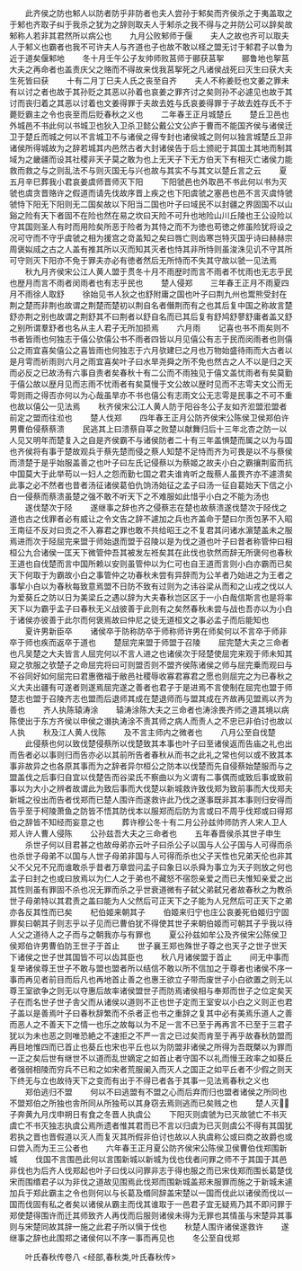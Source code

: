 <!-- { "loadSidebar": true } -->
　　此齐侯之防也邾人以防者防乎非防者也夫人尝孙于邾矣而齐侯杀之于夷盖取之于邾也齐取子纠于我杀之犹为之辞则取夫人于邾杀之我不得与之并防公可以辞矣故邾称人若非其君然所以病公也
　　九月公败邾师于偃
　　夫人之故也齐可以取夫人于邾义也霸者也我不可许夫人与齐道也子也故不敢以柽之盟无讨于邾君子以鲁为近于道矣偃邾地
　　冬十月壬午公子友帅师败莒师于郦获莒挐
　　郦鲁地也挐莒大夫之再命者也盖责庆父之赂而不得故来伐我莒挐死之凡诸侯战死曰灭生曰获大夫生死皆曰获
　　十有二月丁巳夫人氏之丧至自齐
　　夫人不称姜贬也文姜之罪未有以讨之者也故于其孙贬之其恶以孙着也哀姜之罪齐讨之矣则孙不必遽见也故于其讨而丧归着之其恶以讨着也文姜得罪于夫故去姓与氏哀姜得罪于子故去姓存氏不于薨贬霸主之令也丧至而后贬春秋之义也
　　二年春王正月城楚丘
　　楚丘卫邑也外城邑不书此何以书城卫也狄入卫杀卫懿公戴公文公庐于曹而不能国齐侯与诸侯迁卫于楚丘而城之何以不言城卫不与诸侯之得专封也诸侯城之则何以独言城楚丘卫非诸侯所得城故为之辞若城其内邑然古者大封诸侯告于后土颁祀于其国土其地而制其域为之畿疆而设其社稷非天子莫之敢为也上无天子下无方伯天下有相灭亡诸侯力能救而救之与之则乱法不与则灭国无与兴也故与其实不与其文以楚丘言之云
　　夏五月辛巳葬我小君哀姜虞师晋师灭下阳
　　下阳虢邑也外取邑不书此何以书为灭虢也虞贪晋赂许之假道而请先伐故序晋上疾之也下阳虞虢之塞邑也邑不言灭虞恃虢虢恃下阳无下阳则无二国矣故以下阳当二国也叶子曰域民不以封疆之界固国不以山谿之险有天下者固不在险也然在易之坎曰天险不可升也地险山川丘陵也王公设险以守其国则圣人有时而用险矣所恶于险者为其恃之而不为徳也苟徳之修虽险犹将设之况可守而不守乎虞虢之相为援宫之竒盖知之矣曰唇亡则齿寒岂特灭国乎诗曰赫赫宗周褒姒烕之古之人盖有推其所以灭而知其灭者也恃其非所恃则虽浚洙见讥不守其所可守则灭下阳亦不免于罪夫亦必有徳者然后无所恃而不失其守故以虢一见法焉
　　秋九月齐侯宋公江人黄人盟于贯冬十月不雨歴时而言不雨者不忧雨也无志乎民也歴月而言不雨者闵雨者也有志乎民也
　　楚人侵郑
　　三年春王正月不雨夏四月不雨徐人取舒
　　徐始见书人狄之也舒附庸之国也叶子曰荆九州也鬻熊受封在荆之楚而非荆也故谓之荆楚而楚初以荆自名者僭荆而有之也其后复中国之称故言楚舒亦荆之别也故谓之荆舒其不曰荆者以舒自名而已其后复有舒鸠舒蓼舒庸者盖又舒之别所谓羣舒者也名从主人君子无所加损焉
　　六月雨
　　记喜也书不雨矣则不书者皆雨也何独志于僖公欤僖公书不雨者四皆以月见僖公有志于民而闵雨者也则僖公之雨宜喜矣僖公之喜皆雨也何独志于六月欤建巳之月也万物始盛待雨而大古者以是月雩而祈雨则六月之雨宜喜矣叶子曰水旱尧舜之所不免也然古之人不以是归之天而必反之已故汤有六事自责者矣春秋十有二公而不雨独见于僖文盖忧雨者有矣莫勤于僖公故以歴月见而志雨不忧雨者有矣莫慢于文公故以歴时见而不志雩夫文公而无雩则雨之得否亦何以为心哉虽旱亦不书也僖公有志雨文公无志雩是民事之不可不重也故以僖公一见法焉
　　秋齐侯宋公江人黄人防于阳谷冬公子友如齐涖盟涖盟者前定之盟而往涖也
　　楚人伐郑
　　四年春王正月公防齐侯宋公陈侯卫侯郑伯许男曹伯侵蔡蔡溃
　　民逃其上曰溃蔡自莘之败楚以献舞归后十三年北杏之防一以人见又明年而楚复入之自是齐侯霸不与诸侯防者二十有三年盖惧楚而属之以为与国也齐侯将有事于楚故观兵于蔡先楚而侵之蔡人知楚不足恃而齐为可畏是以不与蔡侯而溃楚于是乎始服盖善之也叶子曰左氏记侵蔡以为蔡姬之故夫小白之霸攘荆蛮而抗中国莫大于此举苟以一妇人之怨而勤七国之君夫谁肯听之哉蔡人虽畏齐亦不遽溃矣此事之必不然者也昔者汤征诸侯葛伯仇饷汤始征之孟子曰汤一征自葛始天下信之小白一侵蔡而蔡溃虽楚之强不敢不听天下之不难服如此惜乎小白之不能为汤也
　　遂伐楚次于陉
　　遂继事之辞也齐之侵蔡志在楚也故蔡溃遂伐楚次于陉伐之道也古之伐罪者必有威让之令文告之辞不遽加之兵也齐盖命于楚曰尔贡包茅不入昭王南征不反对曰贡之不入寡君之罪也敢不共给昭王之不复君其问诸水濵楚盖未之服焉进而次于陉屈完来盟于师始退而盟于召陵以是为伐之道也叶子曰昔者称管仲曰相桓公九合诸侯一匡天下微管仲吾其被发左袵矣其在此伐也欤然而辞无所褒何也春秋王道也自伐楚而言中国所赖以安则虽管仲以为仁可也自王道而言则小白亦霸而已矣天下何取于为霸故小白之事管仲之功春秋未尝有异辞而为公羊者乃始进之为王者之事挈小白以为春秋每致意焉盟不日防不致有过则为之讳谷梁从而和之山戎之伐以人为爱葵丘之防以日为美梁丘之遇以辞为大夫春秋岂区区于一小白哉信斯言也是将率天下以为霸乎孟子曰春秋无义战彼善于此则有之矣然春秋未尝与战也吾亦以为小白于诸侯亦彼善于此尔而何褒焉故曰仲尼之徒无道桓文之事必孟子而后能知也
　　夏许男新臣卒
　　诸侯卒于防称防卒于师称师许男在师矣何以不言卒于师非卒于师也疾而返卒于道也
　　楚屈完来盟于师盟于召陵
　　屈完楚大夫之三命者也凡吴楚之大夫皆言人屈完何以不言人进之也诸侯次于陉楚使屈完来观于师未知其窥之欤服之欤楚子之命屈完将曰可则盟否则不盟齐侯陈诸侯之师与屈完乗而观曰与不谷同好如何屈完曰君惠徼福于敝邑社稷辱收寡君寡君之愿也则屈完之为已春秋之义大夫出疆有可遂者则遂焉屈完遂之善者也君子于是进焉不言使制在屈完也盟于师楚志也盟于召陵齐志也盟而后退师其成在楚退师而与盟其成在齐故再见盟焉以齐为善也
　　齐人执陈辕涛涂
　　辕涛涂陈大夫之三命者也涛涂畏齐师之道其境以病陈使出于东方齐侯以申侯之谮执涛涂不责其师之病人而责人之不忠已非伯讨也故以人执
　　秋及江人黄人伐陈
　　及不言主师内之微者也
　　八月公至自伐楚
　　此侵蔡也何以致伐楚侵蔡所以伐楚致其本事也叶子曰至诸侯返而告庙之礼也出而告者必以事则归而告亦必以其前所告者春秋从而书之此礼之常也何以或不致其本事非故异之也各原其事而为之辞者异尔桓公之防本以伐楚而先自侵蔡始楚服而与之盟盖伐之后事归自宜以伐楚告而谷梁氏不察曲以为义谓有二事偶而或致后事或致前事以为大小之辨者故谓此为致后事而大伐楚以新城救许致伐郑为致前事而大伐郑夫新城之役出而告者伐郑而已楚人围许而遂救许此乃伐之遂事既非其本事则归安得而告乎至于柯陵萧鱼之防皆不悟其防伐本以服郑而后防为言或曰不周乎伐郑或曰得郑伯之辞皆不知经而妄意之也
　　葬许穆公冬十有二月公孙兹帅师防齐人宋人卫人郑人许人曹人侵陈
　　公孙兹吾大夫之三命者也
　　五年春晋侯杀其世子申生
　　杀世子何以目君甚之也故母弟亦云叶子曰杀公子以国与人公子国与人可得而杀也杀世子母弟不以国与人世子母弟非国与人可得而杀也父子天性也兄弟天伦也非其父不父兄不兄而谁敢杀乎昔者万章尝问孟子曰象日以杀舜为事立为天子则放之何也孟子曰封之也或曰放焉以为仁人之于弟也不藏怒不宿怨亲爱之而已夫惟知亲爱之出其性则虽有罪固不杀也况无罪而杀之乎世衰道微有子弑父弟弑兄者故春秋之为教杀世子母弟特以其君责之盖曰能为人父然后可正天下之子能为人兄然后可正天下之弟亦各反其性而已矣
　　杞伯姬来朝其子
　　伯姬来归宁也庄公哀姜死伯姬归宁固罪矣曰朝其子则志乎以子见而已曹伯犹不得使其世子来朝伯姬而可朝其子乎我以待人父之道待人之子而与之朝我亦与有罪也
　　夏公孙兹如牟公及齐侯宋公陈侯卫侯郑伯许男曹伯防王世子于首止
　　世子襄王郑也殊世子尊之也天子之世子世天下诸侯之世子世其国皆不可以齿其臣也
　　秋八月诸侯盟于首止
　　间无中事而复举诸侯尊王世子不敢与盟也盟者所以结信不敢以所不信加之于尊者也诸侯不序一事而再见者前目而后凡也再地首止善之也惠王欲立子带而废世子小白欲置之则无以尊王室欲争之则无以夺惠后故率诸侯盟世子而防焉诸侯相与奉郑而世子之位定矣天子在而名世子世子舎父而从诸侯以道则不正也世子定而王室安以小白之义则正也君子盖以是善焉叶子曰春秋辞繁而不杀者正也书之重辞之复其中必有美焉乐道人之善而恶人之不善天下之情一也乐之故每以为不足一言不已至于再再言不已至于三君子犹以为未也恶之则唯恐絶之不速拒之不严一言之已过矣而肯至于再乎故春秋防盟而再目地惟四而已首止也葵丘也宋也平丘也以为防盟非诸侯之所得为吾既槩以为罪而一正之矣后世有继世不以道而乱世嫡定之如首止者守国不以礼而慢王政率之如葵丘者强弱相陵而穷兵不已和之如宋者荒服阑入而灭人之国正之如平丘者不少假之则天下终无与立也故待天下之变而有出于不得已者各于其事一见法焉春秋之义也
　　郑伯逃归不盟
　　何以不曰逃盟有不盟之心而后弃而归也盟者诸侯之所同也不盟郑伯之所独也舎所同从所独苟以其身窃去焉则逃而已矣贱之也
　　楚人灭子奔黄九月戊申朔日有食之冬晋人执虞公
　　下阳灭则虞虢为已灭故虢亡不书灭虞亡不书灭独志执虞公焉所遗者惟其君而已不言以归虞为已灭则虞公不得有其国犹若执之晋也晋假道以灭人而复灭其所假非伯讨也故以人执虞称公或曰商之故爵也或曰尝入而为王三公者也
　　六年春王正月夏公防齐侯宋公陈侯卫侯曹伯伐郑围新城
　　伐国不言围邑此何以言围新城以新城为伐也伐者问罪之师不于其国于其邑非伐也为后齐人伐郑起也叶子曰伐以问罪非志于得也服之而已宋伐郑而围长葛楚伐宋而围缗君子以为非伐之道故见围焉此伐郑而围新城盖郑未服罪而施之于新城未遽加兵于郑此霸主之令也则何以与长葛及缗同辞盖宋楚以一国而伐此以诸侯而伐以一国而伐固有私之者矣以诸侯从霸主而伐其谁取于一邑君子宜无疑焉乃其不即问罪于郑使楚得围许而迁其师致齐人再伐而后服则诸侯未得为无罪也其情虽与宋楚异其事则与宋楚同故其辞一施之此君子所以愼于伐也
　　秋楚人围许诸侯遂救许
　　遂继事之辞也此围郑之诸侯何以不序一事而再见也
　　冬公至自伐郑

　　叶氏春秋传卷八
<经部,春秋类,叶氏春秋传>
